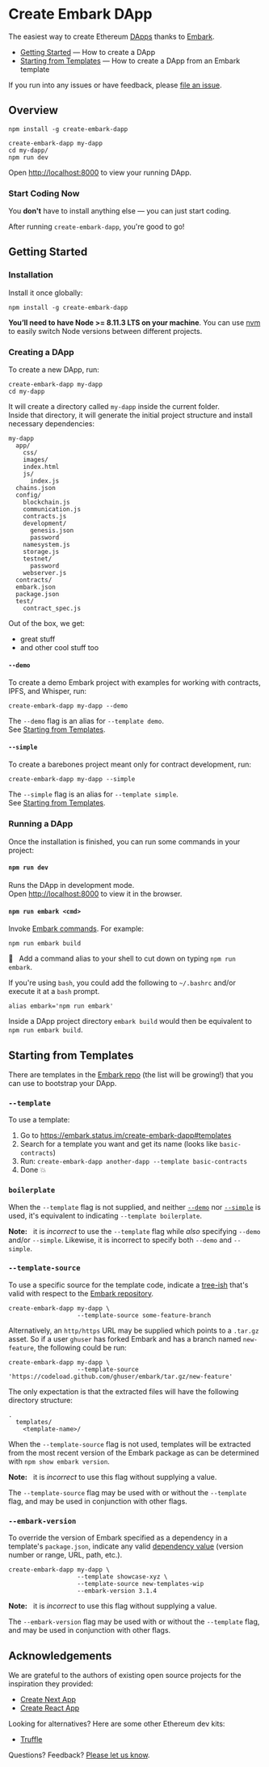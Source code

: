 # Create Embark DApp

The easiest way to create Ethereum [DApps](https://en.wikipedia.org/wiki/Decentralized_application) thanks to [Embark](https://embark.status.im/).

- [Getting Started](#getting-started) — How to create a DApp
- [Starting from Templates](#starting-from-templates) — How to create a DApp from an Embark template

If you run into any issues or have feedback, please [file an issue](https://github.com/michaelsbradleyjr/create-embark-dapp/issues/new).

## Overview

```shell
npm install -g create-embark-dapp

create-embark-dapp my-dapp
cd my-dapp/
npm run dev
```

Open [http://localhost:8000](http://localhost:8000) to view your running DApp.
<!--
<img width="600" alt="Create Embark DApp running in terminal" src="https://cloud.githubusercontent.com/assets/1026125/25556236/0ac91ca6-2cae-11e7-87ae-bb7974285063.png" />

<img width="600" alt="Create Embark DApp running in terminal" src="https://cloud.githubusercontent.com/assets/1026125/25556240/111fc3b6-2cae-11e7-84b6-961de4fd27f9.png" />
-->
### Start Coding Now

You **don't** have to install anything else &mdash; you can just start coding.

After running `create-embark-dapp`, you're good to go!

## Getting Started

### Installation

Install it once globally:

```shell
npm install -g create-embark-dapp
```

**You’ll need to have Node >= 8.11.3 LTS on your machine**. You can use [nvm](https://github.com/creationix/nvm#usage) to easily switch Node versions between different projects.

### Creating a DApp

To create a new DApp, run:

```shell
create-embark-dapp my-dapp
cd my-dapp
```

It will create a directory called `my-dapp` inside the current folder.<br>
Inside that directory, it will generate the initial project structure and install necessary dependencies:

```
my-dapp
  app/
    css/
    images/
    index.html
    js/
      index.js
  chains.json
  config/
    blockchain.js
    communication.js
    contracts.js
    development/
      genesis.json
      password
    namesystem.js
    storage.js
    testnet/
      password
    webserver.js
  contracts/
  embark.json
  package.json
  test/
    contract_spec.js
```

Out of the box, we get:

- great stuff
- and other cool stuff too

#### `--demo`

To create a demo Embark project with examples for working with contracts, IPFS, and Whisper, run:

```shell
create-embark-dapp my-dapp --demo
```

The `--demo` flag is an alias for `--template demo`.<br>
See [Starting from Templates](#starting-from-templates).

#### `--simple`

To create a barebones project meant only for contract development, run:

```shell
create-embark-dapp my-dapp --simple
```

The `--simple` flag is an alias for `--template simple`.<br>
See [Starting from Templates](#starting-from-templates).

### Running a DApp

Once the installation is finished, you can run some commands in your project:

#### `npm run dev`

Runs the DApp in development mode.<br>
Open [http://localhost:8000](http://localhost:8000) to view it in the browser.

#### `npm run embark <cmd>`

Invoke [Embark commands](https://embark.status.im/docs/embark_commands.html). For example:

``` shell
npm run embark build
```

:tada: &nbsp; Add a command alias to your shell to cut down on typing `npm run embark`.

If you're using `bash`, you could add the following to `~/.bashrc` and/or execute it at a `bash` prompt.

``` shell
alias embark='npm run embark'
```

Inside a DApp project directory `embark build` would then be equivalent to `npm run embark build`.

## Starting from Templates

There are templates in the [Embark repo](https://github.com/embark-framework/embark/tree/develop/templates/) (the list will be growing!) that you can use to bootstrap your DApp.

### `--template`

To use a template:

1.  Go to https://embark.status.im/create-embark-dapp#templates
2.  Search for a template you want and get its name (looks like `basic-contracts`)
3.  Run: `create-embark-dapp another-dapp --template basic-contracts`
4.  Done 💥

### `boilerplate`

When the `--template` flag is not supplied, and neither [`--demo`](#--demo) nor [`--simple`](#--simple) is used, it's equivalent to indicating `--template boilerplate`.

**Note:** &nbsp; it is *incorrect* to use the `--template` flag while *also* specifying `--demo` and/or `--simple`. Likewise, it is incorrect to specify both `--demo` and `--simple`.

### `--template-source`

To use a specific source for the template code, indicate a [tree-ish](https://git-scm.com/docs/gitglossary#gitglossary-aiddeftree-ishatree-ishalsotreeish) that's valid with respect to the [Embark repository](https://github.com/embark-framework/embark).

```shell
create-embark-dapp my-dapp \
                   --template-source some-feature-branch
```

Alternatively, an `http/https` URL may be supplied which points to a `.tar.gz` asset. So if a user `ghuser` has forked Embark and has a branch named `new-feature`, the following could be run:

```shell
create-embark-dapp my-dapp \
                   --template-source 'https://codeload.github.com/ghuser/embark/tar.gz/new-feature'
```

The only expectation is that the extracted files will have the following directory structure:

```
.
  templates/
    <template-name>/
```

When the `--template-source` flag is not used, templates will be extracted from the most recent version of the Embark package as can be determined with `npm show embark version`.

**Note:** &nbsp; it is *incorrect* to use this flag without supplying a value.

The `--template-source` flag may be used with or without the `--template` flag, and may be used in conjunction with other flags.

### `--embark-version`

To override the version of Embark specified as a dependency in a template's `package.json`, indicate any valid [dependency value](https://docs.npmjs.com/files/package.json#dependencies) (version number or range, URL, path, etc.).

```shell
create-embark-dapp my-dapp \
                   --template showcase-xyz \
                   --template-source new-templates-wip
                   --embark-version 3.1.4
```

**Note:** &nbsp; it is *incorrect* to use this flag without supplying a value.

The `--embark-version` flag may be used with or without the `--template` flag, and may be used in conjunction with other flags.

## Acknowledgements

We are grateful to the authors of existing open source projects for the inspiration they provided:

- [Create Next App](https://github.com/segmentio/create-next-app)
- [Create React App](https://github.com/facebook/create-react-app)

Looking for alternatives? Here are some other Ethereum dev kits:

- [Truffle](https://github.com/trufflesuite/truffle)

Questions? Feedback? [Please let us know](https://github.com/michaelsbradleyjr/create-embark-dapp/issues/new).
